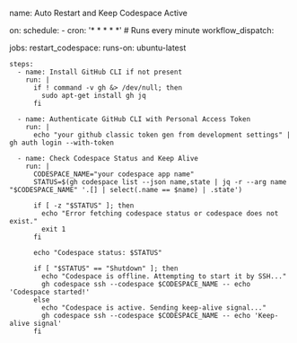 
name: Auto Restart and Keep Codespace Active

on:
  schedule:
    - cron: '* * * * *'  # Runs every minute
  workflow_dispatch:

jobs:
  restart_codespace:
    runs-on: ubuntu-latest

    steps:
      - name: Install GitHub CLI if not present
        run: |
          if ! command -v gh &> /dev/null; then
            sudo apt-get install gh jq
          fi

      - name: Authenticate GitHub CLI with Personal Access Token
        run: |
          echo "your github classic token gen from development settings" | gh auth login --with-token

      - name: Check Codespace Status and Keep Alive
        run: |
          CODESPACE_NAME="your codespace app name"
          STATUS=$(gh codespace list --json name,state | jq -r --arg name "$CODESPACE_NAME" '.[] | select(.name == $name) | .state')

          if [ -z "$STATUS" ]; then
            echo "Error fetching codespace status or codespace does not exist."
            exit 1
          fi

          echo "Codespace status: $STATUS"

          if [ "$STATUS" == "Shutdown" ]; then
            echo "Codespace is offline. Attempting to start it by SSH..."
            gh codespace ssh --codespace $CODESPACE_NAME -- echo 'Codespace started!'
          else
            echo "Codespace is active. Sending keep-alive signal..."
            gh codespace ssh --codespace $CODESPACE_NAME -- echo 'Keep-alive signal'
          fi
